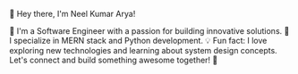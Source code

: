 👋 Hey there, I'm Neel Kumar Arya!

🔭 I'm a Software Engineer with a passion for building innovative solutions.
🚀 I specialize in MERN stack and Python development.
💡 Fun fact: I love exploring new technologies and learning about system design concepts.
Let's connect and build something awesome together! 🌟

